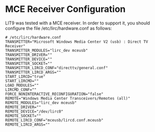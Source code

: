 # MCE Receiver Configuration #

LIT9 was tested with a MCE receiver. In order to support it, you should configure the file /etc/lirc/hardware.conf as follows:

```
# /etc/lirc/hardware.conf
TRANSMITTER="Microsoft Windows Media Center V2 (usb) : Direct TV Receiver"
TRANSMITTER_MODULES="lirc_dev mceusb"
TRANSMITTER_DRIVER=""
TRANSMITTER_DEVICE=""
TRANSMITTER_SOCKET=""
TRANSMITTER_LIRCD_CONF="directtv/general.conf"
TRANSMITTER_LIRCD_ARGS=""
START_LIRCD="true"
START_LIRCMD=""
LOAD_MODULES=""
LIRCMD_CONF=""
FORCE_NONINTERACTIVE_RECONFIGURATION="false"
REMOTE="Windows Media Center Transceivers/Remotes (all)"
REMOTE_MODULES="lirc_dev mceusb"
REMOTE_DRIVER=""
REMOTE_DEVICE="/dev/lirc0"
REMOTE_SOCKET=""
REMOTE_LIRCD_CONF="mceusb/lircd.conf.mceusb"
REMOTE_LIRCD_ARGS=""
```